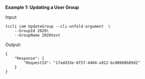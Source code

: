 **Example 1: Updating a User Group**



Input: 

```
tccli cam UpdateGroup --cli-unfold-argument  \
    --GroupId 2020\
    --GroupName 2020test
```

Output: 
```
{
    "Response": {
        "RequestId": "1fadd33e-6f57-4404-a912-bc00680b89d2"
    }
}
```

